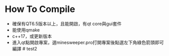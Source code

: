 # How To Compile
- 確保有QT6.5版本以上，且能開啟，有qt core與gui套件
- 能使用qmake
- c++17，或更新版本
- 進入qt點開啟專案，選minesweeper.pro打開專案後點選左下角綠色箭頭即可編譯
#   t e s t 2  
 